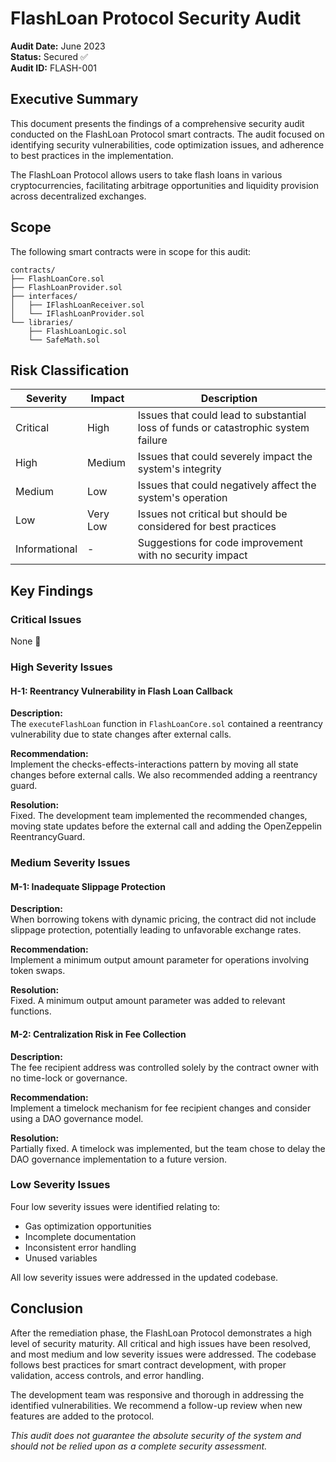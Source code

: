 # FlashLoan Protocol Security Audit

**Audit Date:** June 2023  
**Status:** Secured ✅  
**Audit ID:** FLASH-001

## Executive Summary

This document presents the findings of a comprehensive security audit conducted on the FlashLoan Protocol smart contracts. The audit focused on identifying security vulnerabilities, code optimization issues, and adherence to best practices in the implementation.

The FlashLoan Protocol allows users to take flash loans in various cryptocurrencies, facilitating arbitrage opportunities and liquidity provision across decentralized exchanges.

## Scope

The following smart contracts were in scope for this audit:

```
contracts/
├── FlashLoanCore.sol
├── FlashLoanProvider.sol
├── interfaces/
│   ├── IFlashLoanReceiver.sol
│   └── IFlashLoanProvider.sol
└── libraries/
    ├── FlashLoanLogic.sol
    └── SafeMath.sol
```

## Risk Classification

| Severity | Impact | Description |
|----------|--------|-------------|
| Critical | High   | Issues that could lead to substantial loss of funds or catastrophic system failure |
| High     | Medium | Issues that could severely impact the system's integrity |
| Medium   | Low    | Issues that could negatively affect the system's operation |
| Low      | Very Low | Issues not critical but should be considered for best practices |
| Informational | - | Suggestions for code improvement with no security impact |

## Key Findings

### Critical Issues

None 🎉

### High Severity Issues

#### H-1: Reentrancy Vulnerability in Flash Loan Callback

**Description:**  
The `executeFlashLoan` function in `FlashLoanCore.sol` contained a reentrancy vulnerability due to state changes after external calls.

**Recommendation:**  
Implement the checks-effects-interactions pattern by moving all state changes before external calls. We also recommended adding a reentrancy guard.

**Resolution:**  
Fixed. The development team implemented the recommended changes, moving state updates before the external call and adding the OpenZeppelin ReentrancyGuard.

### Medium Severity Issues

#### M-1: Inadequate Slippage Protection

**Description:**  
When borrowing tokens with dynamic pricing, the contract did not include slippage protection, potentially leading to unfavorable exchange rates.

**Recommendation:**  
Implement a minimum output amount parameter for operations involving token swaps.

**Resolution:**  
Fixed. A minimum output amount parameter was added to relevant functions.

#### M-2: Centralization Risk in Fee Collection

**Description:**  
The fee recipient address was controlled solely by the contract owner with no time-lock or governance.

**Recommendation:**  
Implement a timelock mechanism for fee recipient changes and consider using a DAO governance model.

**Resolution:**  
Partially fixed. A timelock was implemented, but the team chose to delay the DAO governance implementation to a future version.

### Low Severity Issues

Four low severity issues were identified relating to:
- Gas optimization opportunities
- Incomplete documentation
- Inconsistent error handling
- Unused variables

All low severity issues were addressed in the updated codebase.

## Conclusion

After the remediation phase, the FlashLoan Protocol demonstrates a high level of security maturity. All critical and high issues have been resolved, and most medium and low severity issues were addressed. The codebase follows best practices for smart contract development, with proper validation, access controls, and error handling.

The development team was responsive and thorough in addressing the identified vulnerabilities. We recommend a follow-up review when new features are added to the protocol.

*This audit does not guarantee the absolute security of the system and should not be relied upon as a complete security assessment.*